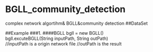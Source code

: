 # BGLL_community_detection
complex network algortihm&amp; BGLL&amp;community detection
##DataSet

##Example
###1.
####BGLL bgll = new BGLL()<br>
    bgll.excuteBGLL(String inputPath, String outPath)<br>
    //inputPath is a origin network file
    //outPath is the result
